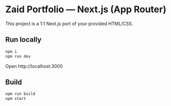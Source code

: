 # Zaid Portfolio — Next.js (App Router)

This project is a 1:1 Next.js port of your provided HTML/CSS.

## Run locally
```bash
npm i
npm run dev
```
Open http://localhost:3000

## Build
```bash
npm run build
npm start
```
